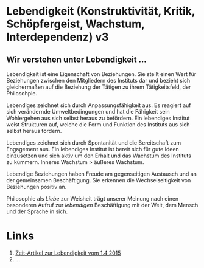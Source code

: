 <!---
   NAME - The NAME of this project is:
ethos

  FILE - The FILENAME of the current file is:
/v3.md

  CREATION - This project was CREATED on:
2017-01-28-16:15:00 UTC

  MODIFICATION - This project was last MODIFIED on:
2017-01-28-16:15:00 UTC

  VERSION - The current VERSION of this project is:
<git-commit-hash>-2017-01-28-16:15:00 UTC

  CREATOR(S) - This project was CREATED by:
Michael Czechowski, Martin Maga

  CONTACT - You can CONTACT the creator(s) or developer(s) of this project at:
E-Mail: mail@martinmaga.de

  COPYRIGHT - The COPYRIGHT holder of this project is:
COPYRIGHT (c) 2016 Martin Maga

  LICENSE - This project is LICENSED under the following license:
Martin Maga 2016 CC BY-SA 4.0 https://creativecommons.org

  SUBFILE – This is a SUBFILE! For more INFORMATION on this project go to:
/README.md
--->

# Lebendigkeit (Konstruktivität, Kritik, Schöpfergeist, Wachstum, Interdependenz) **v3**
## Wir verstehen unter Lebendigkeit ...

Lebendigkeit ist eine Eigenschaft von Beziehungen. Sie stellt einen Wert für Beziehungen zwischen den Mitgliedern des Instituts dar und bezieht sich gleichermaßen auf die Beziehung der Tätigen zu ihrem Tätigkeitsfeld, der Philosohpie.

Lebendiges zeichnet sich durch Anpassungsfähigkeit aus. Es reagiert auf sich verändernde Umweltbedingungen und hat die Fähigkeit sein Wohlergehen aus sich selbst heraus zu befördern.
 Ein lebendiges Institut weist Strukturen auf, welche die Form und Funktion des Instituts aus sich selbst heraus fördern.

Lebendiges zeichnet sich durch Spontanität und die Bereitschaft zum Engagement aus.
Ein lebendiges Institut ist bereit sich für gute Ideen einzusetzen und sich aktiv um den Erhalt und das Wachstum des Instituts zu kümmern.
Inneres Wachstum > äußeres Wachstum.

Lebendige Beziehungen haben Freude am gegenseitigen Austausch und an der gemeinsamen Beschäftigung. Sie erkennen die Wechselseitigkeit von Beziehungen positiv an.

Philosophie als *Liebe* zur Weisheit trägt unserer Meinung nach einen besonderen Aufruf zur *lebendigen* Beschäftigung mit der Welt, dem Mensch und der Sprache in sich.


# Links
1. [Zeit-Artikel zur Lebendigkeit vom 1.4.2015](http://www.zeit.de/2015/14/lebendigkeit-beziehung-soziologie-kunst-tod)
2. …
